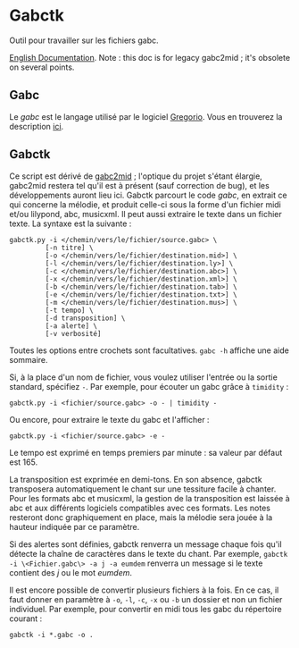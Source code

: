 Gabctk
======

Outil pour travailler sur les fichiers gabc.

[English Documentation](http://www.sspxusa.org/goodies/gabc2mid/). Note : this doc is for legacy gabc2mid ; it's obsolete on several points.

Gabc
----

Le *gabc* est le langage utilisé par le logiciel
[Gregorio](http://home.gna.org/gregorio/).
Vous en trouverez la description [ici](http://home.gna.org/gregorio/gabc/).


Gabctk
------

Ce script est dérivé de [gabc2mid](https://github.com/jperon/gabc2mid) ;
l'optique du projet s'étant élargie, gabc2mid restera tel qu'il est à présent
(sauf correction de bug), et les développements auront lieu ici.
Gabctk parcourt le code *gabc*, en extrait ce qui concerne la mélodie,
et produit celle-ci sous la forme d'un fichier midi et/ou lilypond, abc,
musicxml.
Il peut aussi extraire le texte dans un fichier texte.
La syntaxe est la suivante :

    gabctk.py -i </chemin/vers/le/fichier/source.gabc> \
             [-n titre] \
             [-o </chemin/vers/le/fichier/destination.mid>] \
             [-l </chemin/vers/le/fichier/destination.ly>] \
             [-c </chemin/vers/le/fichier/destination.abc>] \
             [-x </chemin/vers/le/fichier/destination.xml>] \
             [-b </chemin/vers/le/fichier/destination.tab>] \
             [-e </chemin/vers/le/fichier/destination.txt>] \
             [-m </chemin/vers/le/fichier/destination.mus>] \
             [-t tempo] \
             [-d transposition] \
             [-a alerte] \
             [-v verbosité]

Toutes les options entre crochets sont facultatives. `gabc -h` affiche une aide sommaire.

Si, à la place d'un nom de fichier, vous voulez utiliser l'entrée ou la sortie
standard, spécifiez `-`. Par exemple, pour écouter un gabc grâce à `timidity` :

    gabctk.py -i <fichier/source.gabc> -o - | timidity -

Ou encore, pour extraire le texte du gabc et l'afficher :

    gabctk.py -i <fichier/source.gabc> -e -

Le tempo est exprimé en temps premiers par minute :
sa valeur par défaut est 165.

La transposition est exprimée en demi-tons. En son absence, gabctk transposera
automatiquement le chant sur une tessiture facile à chanter. Pour les formats
abc et musicxml, la gestion de la transposition est laissée à abc et aux
différents logiciels compatibles avec ces formats. Les notes resteront donc
graphiquement en place, mais la mélodie sera jouée à la hauteur indiquée par
ce paramètre.

Si des alertes sont définies, gabctk renverra un message chaque fois
qu'il détecte la chaîne de caractères dans le texte du chant.
Par exemple, `gabctk -i \<Fichier.gabc\> -a j -a eumdem` renverra un message
si le texte contient des *j* ou le mot *eumdem*.

Il est encore possible de convertir plusieurs fichiers à la fois. En ce cas,
il faut donner en paramètre à `-o`, `-l`, `-c`, `-x` ou `-b` un dossier
et non un fichier individuel. Par exemple, pour convertir en midi tous
les gabc du répertoire courant :

    gabctk -i *.gabc -o .
